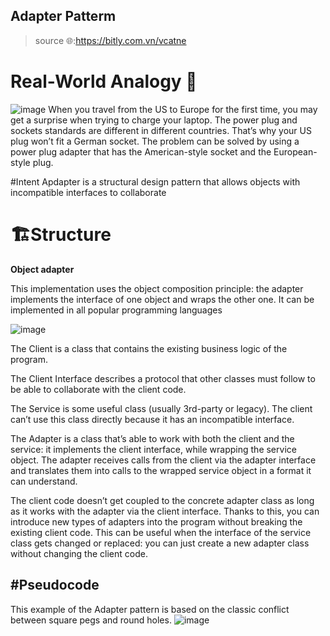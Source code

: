 
## Adapter Patterm
> source 🌐:https://bitly.com.vn/vcatne
# Real-World Analogy 🚙
![image](https://user-images.githubusercontent.com/80462415/165436351-096b7eae-7376-4447-8a54-3a9da36f3f24.png)
When you travel from the US to Europe for the first time, you may get a surprise when trying to charge your laptop. The power plug and sockets standards are different in different countries. That’s why your US plug won’t fit a German socket. The problem can be solved by using a power plug adapter that has the American-style socket and the European-style plug.

#Intent
Apdapter is a structural design pattern that allows objects with incompatible interfaces to collaborate

# 🏗️Structure
**Object adapter**


This implementation uses the object composition principle: the adapter implements the interface of one object and wraps the other one. It can be implemented in all popular programming languages


![image](https://user-images.githubusercontent.com/80462415/164279936-eba202ca-ce61-497b-92e2-cb05373c7d5a.png)

The Client is a class that contains the existing business logic of the program.

The Client Interface describes a protocol that other classes must follow to be able to collaborate with the client code.

The Service is some useful class (usually 3rd-party or legacy). The client can’t use this class directly because it has an incompatible interface.

The Adapter is a class that’s able to work with both the client and the service: it implements the client interface, while wrapping the service object. The adapter receives calls from the client via the adapter interface and translates them into calls to the wrapped service object in a format it can understand.

The client code doesn’t get coupled to the concrete adapter class as long as it works with the adapter via the client interface. Thanks to this, you can introduce new types of adapters into the program without breaking the existing client code. This can be useful when the interface of the service class gets changed or replaced: you can just create a new adapter class without changing the client code.

## #Pseudocode
This example of the Adapter pattern is based on the classic conflict between square pegs and round holes.
![image](https://user-images.githubusercontent.com/80462415/165437973-4f9a79eb-d448-4b02-b9c2-647e39ece8f4.png)

